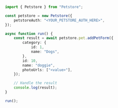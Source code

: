 <!-- Start SDK Example Usage [usage] -->
```typescript
import { Petstore } from "Petstore";

const petstore = new Petstore({
    petstoreAuth: "<YOUR_PETSTORE_AUTH_HERE>",
});

async function run() {
    const result = await petstore.pet.addPetForm({
        category: {
            id: 1,
            name: "Dogs",
        },
        id: 10,
        name: "doggie",
        photoUrls: ["<value>"],
    });

    // Handle the result
    console.log(result);
}

run();

```
<!-- End SDK Example Usage [usage] -->